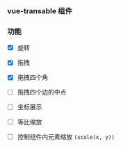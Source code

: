 ### vue-transable 组件

### 功能 
- [x] 旋转
- [x] 拖拽
- [x] 拖拽四个角
- [ ] 拖拽四个边的中点
- [ ] 坐标展示
- [ ] 等比缩放  
- [ ] 控制组件内元素缩放 `(scale(x, y))`

